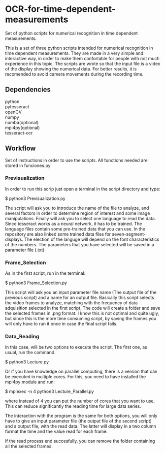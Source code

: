 # OCR-for-time-dependent-measurements
Set of python scripts for numerical recognition in time dependent measurements.

This is a set of three python scripts intended for numerical recognition in time dependent measurements. They are made in a very simple and interactive way, in order to make them confortable for people with not much experience in this topic. The scripts are wrote so that the input file is a video of the display showing the numerical data. For better results, it is recomended to avoid camera movements during the recording time. 

## Dependencies

  python<br> 
  pytesseract<br> 
  openCV<br> 
  numpy<br> 
  numba(optional)<br> 
  mpi4py(optional)<br> 
  tesseract-ocr<br>

## Workflow
  Set of instructions in order to use the scripts. All functions needed are stored in funciones.py
### Previsualization
  In order to run this scrip just open a terminal in the script directory and type:<br>
  
  $ python3 Previsualization.py<br>
  
  The script will ask you to introduce the name of the file to analyze, and several factors in order to determine region of interest and some image manipulations. Finally will ask you to select one language to read the data. Since tesseract works as a neural network, it has to be trained. The language files contain some pre-trained data that you can use. In the repository are also linked some trained data files for seven-segment-displays. The election of the languge will depend on the font characteristics of the numbers. The parameters that you have selected will be saved in a parameter file (.txt)
  
### Frame_Selection
 As in the first script, run in the terminal:<br>
 
 $ python3 Frame_Selection.py<br>
 
 This script will ask you an input parameter file name (The output file of the previous script) and a name for an output file. Basically this script selects the video frames to analyze, matching with the frequency of data adquisition selected in the first script. The code will create a folder and save the selected frames in .png format. I know this is not optimal and quite ugly, but since this is the more time consuming script, by saving the frames you will only have to run it once in case the final script fails.
 
### Data_Reading
  In this case, will be two options to execute the script. The first one, as usual, run the command:<br>
  
  $ python3 Lecture.py<br>
  
  Or if you have knowledge on parallel computing, there is a version that can be executed in multiple cores. For this, you need to have installed the mpi4py module and run:<br>
  
  $ mpiexec -n 4 python3 Lecture_Parallel.py<br>
  
  where instead of 4 you can put the number of cores that you want to use. This can reduce significantly the reading time for large data series.<br>
  
  The interaction with the program is the same for both options, you will only have to give an input parameter file (the output file of the second script) and a output file, with the read data. The latter will display in a two column format the time and the value read for each frame.<br>
  
  If the read process end succesfully, you can remove the folder containing all the selected frames.
  
  
  
  
